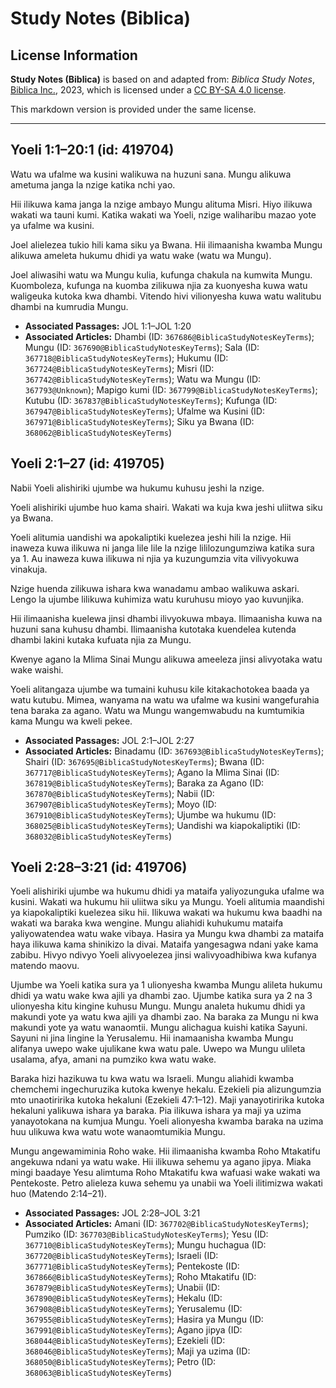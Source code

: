 # Study Notes (Biblica)

## License Information

**Study Notes (Biblica)** is based on and adapted from: _Biblica Study Notes_, [Biblica Inc.](https://www.biblica.com/), 2023, which is licensed under a [CC BY-SA 4.0 license](https://creativecommons.org/licenses/by-sa/4.0/legalcode.en).

This markdown version is provided under the same license.



--------------------------------

## Yoeli 1:1–20:1 (id: 419704)

Watu wa ufalme wa kusini walikuwa na huzuni sana. Mungu alikuwa ametuma janga la nzige katika nchi yao.

Hii ilikuwa kama janga la nzige ambayo Mungu alituma Misri. Hiyo ilikuwa wakati wa tauni kumi. Katika wakati wa Yoeli, nzige waliharibu mazao yote ya ufalme wa kusini.

Joel alielezea tukio hili kama siku ya Bwana. Hii ilimaanisha kwamba Mungu alikuwa ameleta hukumu dhidi ya watu wake (watu wa Mungu).

Joel aliwasihi watu wa Mungu kulia, kufunga chakula na kumwita Mungu. Kuomboleza, kufunga na kuomba zilikuwa njia za kuonyesha kuwa watu waligeuka kutoka kwa dhambi. Vitendo hivi vilionyesha kuwa watu walitubu dhambi na kumrudia Mungu.

* **Associated Passages:** JOL 1:1–JOL 1:20
* **Associated Articles:** Dhambi (ID: `367686@BiblicaStudyNotesKeyTerms`); Mungu (ID: `367690@BiblicaStudyNotesKeyTerms`); Sala (ID: `367718@BiblicaStudyNotesKeyTerms`); Hukumu (ID: `367724@BiblicaStudyNotesKeyTerms`); Misri (ID: `367742@BiblicaStudyNotesKeyTerms`); Watu wa Mungu (ID: `367793@Unknown`); Mapigo kumi (ID: `367799@BiblicaStudyNotesKeyTerms`); Kutubu (ID: `367837@BiblicaStudyNotesKeyTerms`); Kufunga (ID: `367947@BiblicaStudyNotesKeyTerms`); Ufalme wa Kusini (ID: `367971@BiblicaStudyNotesKeyTerms`); Siku ya Bwana (ID: `368062@BiblicaStudyNotesKeyTerms`)

## Yoeli 2:1–27 (id: 419705)

Nabii Yoeli alishiriki ujumbe wa hukumu kuhusu jeshi la nzige.

Yoeli alishiriki ujumbe huo kama shairi. Wakati wa kuja kwa jeshi uliitwa siku ya Bwana.

Yoeli alitumia uandishi wa apokaliptiki  kuelezea jeshi hili la nzige. Hii inaweza kuwa ilikuwa ni janga lile lile la nzige lililozungumziwa katika sura ya 1\. Au inaweza kuwa ilikuwa ni njia ya kuzungumzia vita vilivyokuwa vinakuja.

Nzige huenda zilikuwa ishara kwa wanadamu ambao walikuwa askari. Lengo la ujumbe lilikuwa kuhimiza watu kuruhusu mioyo yao kuvunjika.

Hii ilimaanisha kuelewa jinsi dhambi ilivyokuwa mbaya. Ilimaanisha kuwa na huzuni sana kuhusu dhambi. Ilimaanisha kutotaka kuendelea kutenda dhambi lakini kutaka kufuata njia za Mungu.

Kwenye agano la Mlima Sinai Mungu alikuwa ameeleza jinsi alivyotaka watu wake waishi.

Yoeli alitangaza ujumbe wa tumaini kuhusu kile kitakachotokea baada ya watu kutubu. Mimea, wanyama na watu wa ufalme wa kusini wangefurahia tena baraka za agano. Watu wa Mungu wangemwabudu na kumtumikia kama Mungu wa kweli pekee.

* **Associated Passages:** JOL 2:1–JOL 2:27
* **Associated Articles:** Binadamu (ID: `367693@BiblicaStudyNotesKeyTerms`); Shairi (ID: `367695@BiblicaStudyNotesKeyTerms`); Bwana (ID: `367717@BiblicaStudyNotesKeyTerms`); Agano la Mlima Sinai (ID: `367819@BiblicaStudyNotesKeyTerms`); Baraka za Agano (ID: `367870@BiblicaStudyNotesKeyTerms`); Nabii (ID: `367907@BiblicaStudyNotesKeyTerms`); Moyo (ID: `367910@BiblicaStudyNotesKeyTerms`); Ujumbe wa hukumu (ID: `368025@BiblicaStudyNotesKeyTerms`); Uandishi wa kiapokaliptiki (ID: `368032@BiblicaStudyNotesKeyTerms`)

## Yoeli 2:28–3:21 (id: 419706)

Yoeli alishiriki ujumbe wa hukumu dhidi ya mataifa yaliyozunguka ufalme wa kusini. Wakati wa hukumu hii uliitwa siku ya Mungu. Yoeli alitumia maandishi ya kiapokaliptiki kuelezea siku hii. Ilikuwa wakati wa hukumu kwa baadhi na wakati wa baraka kwa wengine. Mungu aliahidi kuhukumu mataifa yaliyowatendea watu wake vibaya. Hasira ya Mungu kwa dhambi za mataifa haya ilikuwa kama shinikizo la divai. Mataifa yangesagwa ndani yake kama zabibu. Hivyo ndivyo Yoeli alivyoelezea jinsi walivyoadhibiwa kwa kufanya matendo maovu.

Ujumbe wa Yoeli katika sura ya 1 ulionyesha kwamba Mungu alileta hukumu dhidi ya watu wake kwa ajili ya dhambi zao. Ujumbe katika sura ya 2 na 3 ulionyesha kitu kingine kuhusu Mungu. Mungu analeta hukumu dhidi ya makundi yote ya watu kwa ajili ya dhambi zao. Na baraka za Mungu ni kwa makundi yote ya watu wanaomtii. Mungu alichagua kuishi katika Sayuni. Sayuni ni jina lingine la Yerusalemu. Hii inamaanisha kwamba Mungu alifanya uwepo wake ujulikane kwa watu pale. Uwepo wa Mungu ulileta usalama, afya, amani na pumziko kwa watu wake.

Baraka hizi hazikuwa tu kwa watu wa Israeli. Mungu aliahidi kwamba chemchemi ingechuruzika kutoka kwenye hekalu. Ezekieli pia alizungumzia mto unaotiririka kutoka hekaluni (Ezekieli 47:1–12\). Maji yanayotiririka kutoka hekaluni yalikuwa ishara ya baraka. Pia ilikuwa ishara ya maji ya uzima yanayotokana na kumjua Mungu. Yoeli alionyesha kwamba baraka na uzima huu ulikuwa kwa watu wote wanaomtumikia Mungu.

Mungu angewamiminia Roho wake. Hii ilimaanisha kwamba Roho Mtakatifu angekuwa ndani ya watu wake. Hii ilikuwa sehemu ya agano jipya. Miaka mingi baadaye Yesu alimtuma Roho Mtakatifu kwa wafuasi wake wakati wa Pentekoste. Petro alieleza kuwa sehemu ya unabii wa Yoeli ilitimizwa wakati huo (Matendo 2:14–21\).

* **Associated Passages:** JOL 2:28–JOL 3:21
* **Associated Articles:** Amani (ID: `367702@BiblicaStudyNotesKeyTerms`); Pumziko (ID: `367703@BiblicaStudyNotesKeyTerms`); Yesu (ID: `367710@BiblicaStudyNotesKeyTerms`); Mungu huchagua (ID: `367720@BiblicaStudyNotesKeyTerms`); Israeli (ID: `367771@BiblicaStudyNotesKeyTerms`); Pentekoste (ID: `367866@BiblicaStudyNotesKeyTerms`); Roho Mtakatifu (ID: `367879@BiblicaStudyNotesKeyTerms`); Unabii (ID: `367890@BiblicaStudyNotesKeyTerms`); Hekalu (ID: `367908@BiblicaStudyNotesKeyTerms`); Yerusalemu (ID: `367955@BiblicaStudyNotesKeyTerms`); Hasira ya Mungu (ID: `367991@BiblicaStudyNotesKeyTerms`); Agano jipya (ID: `368044@BiblicaStudyNotesKeyTerms`); Ezekieli (ID: `368046@BiblicaStudyNotesKeyTerms`); Maji ya uzima (ID: `368050@BiblicaStudyNotesKeyTerms`); Petro (ID: `368063@BiblicaStudyNotesKeyTerms`)

